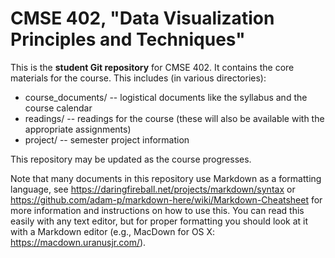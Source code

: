 # CMSE 402, "Data Visualization Principles and Techniques"

This is the **student Git repository** for CMSE 402. It contains the core materials for the course. This includes (in various directories):

* course_documents/ -- logistical documents like the syllabus and the course calendar
* readings/ -- readings for the course (these will also be available with the appropriate assignments)
* project/ -- semester project information

This repository may be updated as the course progresses.

Note that many documents in this repository use Markdown as a formatting language, see https://daringfireball.net/projects/markdown/syntax or https://github.com/adam-p/markdown-here/wiki/Markdown-Cheatsheet for more information and instructions on how to use this. You can read this easily with any text editor, but for proper formatting you should look at it with a Markdown editor (e.g., MacDown for OS X: https://macdown.uranusjr.com/).
